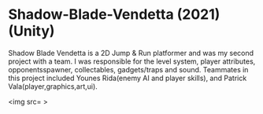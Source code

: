 # Shadow-Blade-Vendetta (2021)(Unity)

Shadow Blade Vendetta is a 2D Jump & Run platformer and was my second project with a team. I was responsible for the level system, player attributes, opponentsspawner, collectables, gadgets/traps and sound. Teammates in this project included Younes Rida(enemy AI and player skills), and Patrick Vala(player,graphics,art,ui).

<img src= >
